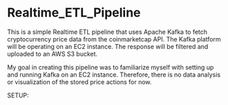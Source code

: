# Realtime_ETL_Pipeline
This is a simple Realtime ETL pipeline that uses Apache Kafka to fetch cryptocurrency price data from the coinmarketcap API. The Kafka platform will be operating on an EC2 instance. The response will be filtered and uploaded to an AWS S3 bucket.

My goal in creating this pipeline was to familiarize myself with setting up and running Kafka on an EC2 instance. Therefore, there is no data analysis or visualization of the stored price actions for now.

SETUP:
